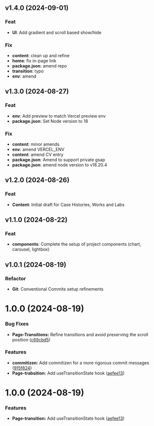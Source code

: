 ## v1.4.0 (2024-09-01)

### Feat

- **UI**: Add gradient and scroll based show/hide

### Fix

- **content**: clean up and refine
- **home**: fix in-page link
- **package.json**: amend repo
- **transition**: typo
- **env**: amend

## v1.3.0 (2024-08-27)

### Feat

- **env**: Add preview to match Vercel preview env
- **package.json**: Set Node version to 18

### Fix

- **content**: minor amends
- **env**: amend VERCEL_ENV
- **content**: amend CV entry
- **package.json**: Amend to support private gsap
- **package.json**: amend node version to v18.20.4

## v1.2.0 (2024-08-26)

### Feat

- **Content**: Initial draft for Case Histories, Works and Labs

## v1.1.0 (2024-08-22)

### Feat

- **components**: Complete the setup of project components (chart, carousel, lightbox)

## v1.0.1 (2024-08-19)

### Refactor

- **Git**: Conventional Commits setup refinements

# 1.0.0 (2024-08-19)


### Bug Fixes

* **Page-Transitions:** Refine transitions and avoid preserving the scroll position ([c69cbd5](https://github.com/gatsbyjs/gatsby-starter-hello-world/commit/c69cbd5671dd04c43e1b53e079ba1a53ac5a9582))


### Features

* **commitizen:** Add commitizen for a more rigorous commit messages ([915f824](https://github.com/gatsbyjs/gatsby-starter-hello-world/commit/915f82438894b7bd495e4ce455c1b824ae3f48b2))
* **Page-trabsition:** Add useTransitionState hook ([aefee13](https://github.com/gatsbyjs/gatsby-starter-hello-world/commit/aefee13ef92854fb192eb7e6e0036975b20172ef))



# 1.0.0 (2024-08-19)


### Features

* **Page-transition:** Add useTransitionState hook ([aefee13](https://github.com/gatsbyjs/gatsby-starter-hello-world/commit/aefee13ef92854fb192eb7e6e0036975b20172ef))



